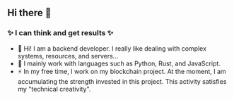 ## Hi there 👋

### ✨ I can think and get results ✨

- 🤔 Hi! I am a backend developer. I really like dealing with complex systems, resources, and servers...
- 🌱 I mainly work with languages such as Python, Rust, and JavaScript.
- ⚡ In my free time, I work on my blockchain project. At the moment, I am accumulating the strength invested in this project. This activity satisfies my "technical creativity".
